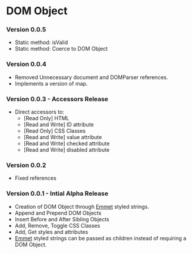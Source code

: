 # DOM Object

### Version 0.0.5

- Static method: isValid
- Static method: Coerce to DOM Object

### Version 0.0.4

- Removed Unnecessary document and DOMParser references.
- Implements a version of map. 

### Version 0.0.3 - Accessors Release

- Direct accessors to:
  - [Read Only] HTML
  - [Read and Write] ID attribute
  - [Read Only] CSS Classes
  - [Read and Write] value attribute
  - [Read and Write] checked attribute
  - [Read and Write] disabled attribute

### Version 0.0.2

- Fixed references 

### Version 0.0.1 - Intial Alpha Release

- Creation of DOM Object through [Emmet](https://emmet.io/) styled strings.
- Append and Prepend DOM Objects
- Insert Before and After Sibling Objects
- Add, Remove, Toggle CSS Classes
- Add, Get styles and attributes
- [Emmet](https://emmet.io/) styled strings can be passed as children instead of requiring a DOM Object.
